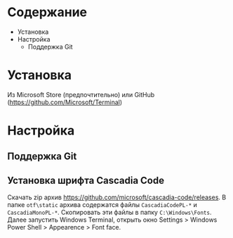 # Содержание
* Установка
* Настройка
  * Поддержка Git
# Установка
Из Microsoft Store (предпочтительно) или GitHub (https://github.com/Microsoft/Terminal)
# Настройка
## Поддержка Git
## Установка шрифта Cascadia Code
Скачать zip архив https://github.com/microsoft/cascadia-code/releases. В папке `otf\static` архива содержатся файлы `CascadiaCodePL-*` и `CascadiaMonoPL-*`. Скопировать эти файлы в папку `C:\Windows\Fonts`. Далее запустить Windows Terminal, открыть окно Settings > Windows Power Shell > Appearence > Font face.
